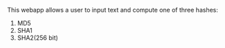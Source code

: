 This webapp allows a user to input text and compute one of three hashes:
1. MD5
2. SHA1
3. SHA2(256 bit)
